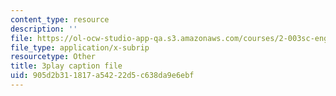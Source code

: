 ```yaml
---
content_type: resource
description: ''
file: https://ol-ocw-studio-app-qa.s3.amazonaws.com/courses/2-003sc-engineering-dynamics-fall-2011/905d2b311817a54222d5c638da9e6ebf_wERH7LtoUuE.srt
file_type: application/x-subrip
resourcetype: Other
title: 3play caption file
uid: 905d2b31-1817-a542-22d5-c638da9e6ebf
---
```

